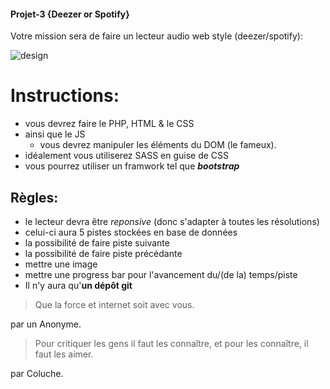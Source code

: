 #### Projet-3 {Deezer or Spotify}

Votre mission sera de faire un lecteur audio web style (deezer/spotify):

![design](https://amazingaudioplayer.com/wp-content/uploads/2013/09/audioplayerwithplaylist.png)

# Instructions:
+ vous devrez faire le PHP, HTML & le CSS
+ ainsi que le JS
   	+ vous devrez manipuler les éléments du DOM (le fameux). 
+ idéalement vous utiliserez SASS en guise de CSS
+ vous pourrez utiliser un framwork  tel que __*bootstrap*__

##  Règles:
+ le lecteur devra être *reponsive* (donc s'adapter à toutes les résolutions)
+ celui-ci aura 5 pistes stockées en base de données
+ la possibilité de faire piste suivante
+ la possibilité de faire piste précédante
+ mettre une image
+ mettre une progress bar pour l'avancement du/(de la) temps/piste
+ Il n'y aura qu'__un dépôt git__

> Que la force et internet soit avec vous.

par un Anonyme.

> Pour critiquer les gens il faut les connaître, et pour les connaître, il faut les aimer.

 par Coluche.

